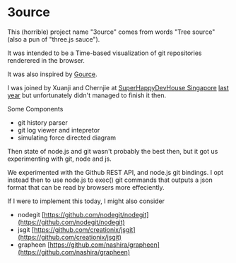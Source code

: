 3ource
======

This (horrible) project name "3ource" comes from words "Tree source" (also a pun of "three.js sauce").

It was intended to be a Time-based visualization of git repositories renderered in the browser.

It was also inspired by [Gource](https://code.google.com/p/gource/).

I was joined by Xuanji and Chernjie at [SuperHappyDevHouse Singapore](https://www.facebook.com/shdhsg) [last year](http://www.superhappydevhouse.sg/w/page/65152011/SHDH%203%20Current%20Projects) but unfortunately didn't managed to finish it then.

Some Components
- git history parser
- git log viewer and intepretor
- simulating force directed diagram

Then state of node.js and git wasn't probably the best then, but it got us experimenting with git, node and js. 

We experimented with the Github REST API, and node.js git bindings. I opt instead then to use node.js to exec() git commands that outputs a json format that can be read by browsers more effeciently.

If I were to implement this today, I might also consider
- nodegit [https://github.com/nodegit/nodegit](https://github.com/nodegit/nodegit)
- jsgit [https://github.com/creationix/jsgit](https://github.com/creationix/jsgit)
- grapheen [https://github.com/nashira/grapheen](https://github.com/nashira/grapheen)